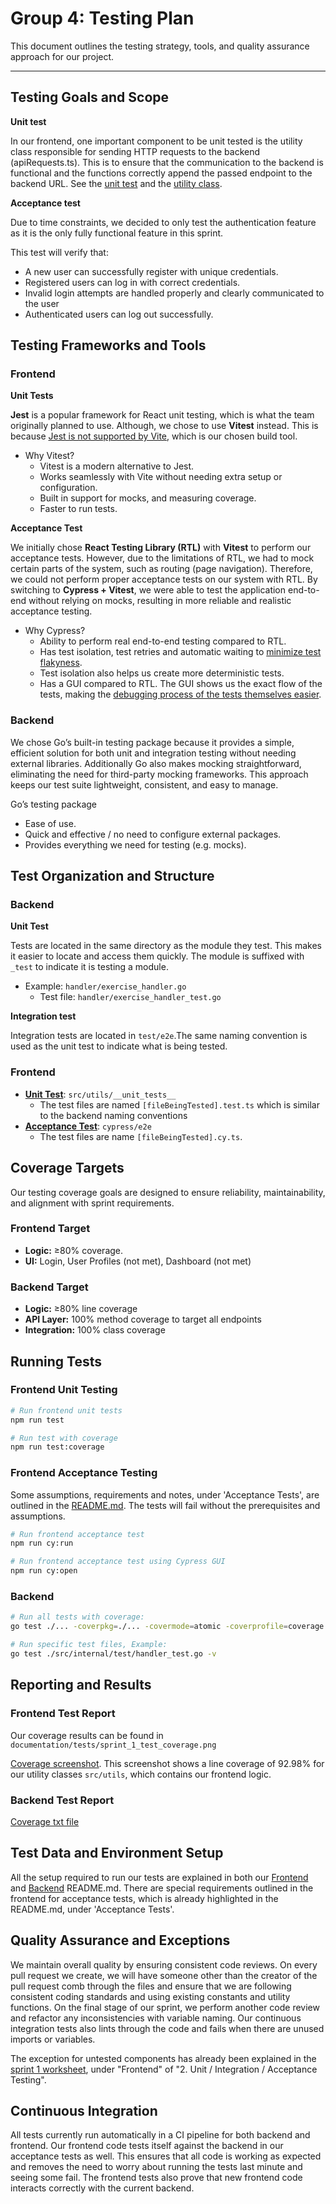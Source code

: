 # Group 4: Testing Plan

This document outlines the testing strategy, tools, and quality assurance approach for our project.  

---

## Testing Goals and Scope  
**Unit test**

In our frontend, one important component to be unit tested is the utility class responsible for sending HTTP requests to the backend (apiRequests.ts). This is to ensure that the communication to the backend is functional and the functions correctly append the passed endpoint to the backend URL. See the [unit test](https://github.com/Onyelechie/WorkoutPal-Frontend/blob/3079c1eea150dfd967f67af3617622ff2c012460/src/utils/__unit_tests__/apiRequests.test.ts) and the [utility class](https://github.com/Onyelechie/WorkoutPal-Frontend/blob/3079c1eea150dfd967f67af3617622ff2c012460/src/utils/apiRequests.ts).

**Acceptance test**

Due to time constraints, we decided to only test the authentication feature as it is the only fully functional feature in this sprint.

This test will verify that:

- A new user can successfully register with unique credentials.
- Registered users can log in with correct credentials.
- Invalid login attempts are handled properly and clearly communicated to the user
- Authenticated users can log out successfully.

## Testing Frameworks and Tools  
### Frontend

**Unit Tests**

**Jest** is a popular framework for React unit testing, which is what the team originally planned to use. Although, we chose to use **Vitest** instead. This is because [Jest is not supported by Vite](https://jestjs.io/docs/getting-started), which is our chosen build tool. 

- Why Vitest?
    - Vitest is a modern alternative to Jest.
    - Works seamlessly with Vite without needing extra setup or configuration.
    - Built in support for mocks, and measuring coverage.
    - Faster to run tests.

**Acceptance Test**

We initially chose **React Testing Library (RTL)** with **Vitest** to perform our acceptance tests. However, due to the limitations of RTL, we had to mock certain parts of the system, such as routing (page navigation). Therefore, we could not perform proper acceptance tests on our system with RTL. By switching to **Cypress + Vitest**, we were able to test the application end-to-end without relying on mocks, resulting in more reliable and realistic acceptance testing.

- Why Cypress?
    - Ability to perform real end-to-end testing compared to RTL.
    - Has test isolation, test retries and automatic waiting to [minimize test flakyness](https://www.cypress.io/app#flake_resistance).
    - Test isolation also helps us create more deterministic tests.
    - Has a GUI compared to RTL. The GUI shows us the exact flow of the tests, making the [debugging process of the tests themselves easier](https://www.cypress.io/app#visual_debugging).

### Backend

We chose Go’s built-in testing package because it provides a simple, efficient solution for both unit and integration testing without needing external libraries. Additionally Go also makes mocking straightforward, eliminating the need for third-party mocking frameworks. This approach keeps our test suite lightweight, consistent, and easy to manage.

Go’s testing package

- Ease of use.
- Quick and effective / no need to configure external packages.
- Provides everything we need for testing (e.g. mocks).


## Test Organization and Structure  
### Backend

**Unit Test**

Tests are located in the same directory as the module they test. This makes it easier to locate and access them quickly. The module is suffixed with `_test` to indicate it is testing a module.

- Example:  `handler/exercise_handler.go`
    - Test file: `handler/exercise_handler_test.go`

**Integration test**

Integration tests are located in `test/e2e`.The same naming convention is used as the unit test to indicate what is being tested.

### Frontend

- [**Unit Test**](https://github.com/Onyelechie/WorkoutPal-Frontend/tree/main/src/utils/__unit_tests__): `src/utils/__unit_tests__`
    - The test files are named `[fileBeingTested].test.ts` which is similar to the backend naming conventions
- [**Acceptance Test**](https://github.com/Onyelechie/WorkoutPal-Frontend/tree/main/cypress/e2e): `cypress/e2e`
    - The test files are name `[fileBeingTested].cy.ts`.


## Coverage Targets  
Our testing coverage goals are designed to ensure reliability, maintainability, and alignment with sprint requirements.

### Frontend Target
- **Logic:** ≥80% coverage.
- **UI:** Login, User Profiles (not met), Dashboard (not met)
  
### Backend Target
- **Logic:** ≥80% line coverage
- **API Layer:** 100% method coverage to target all endpoints
- **Integration:** 100% class coverage

## Running Tests  
### Frontend Unit Testing

```bash
# Run frontend unit tests
npm run test

# Run test with coverage
npm run test:coverage
```

### Frontend Acceptance Testing

Some assumptions, requirements and notes, under 'Acceptance Tests', are outlined in the [README.md](https://github.com/Onyelechie/WorkoutPal-Frontend/blob/3079c1eea150dfd967f67af3617622ff2c012460/README.md).
The tests will fail without the prerequisites and assumptions.

```bash
# Run frontend acceptance test
npm run cy:run

# Run frontend acceptance test using Cypress GUI
npm run cy:open
```

### Backend
```bash
# Run all tests with coverage:
go test ./... -coverpkg=./... -covermode=atomic -coverprofile=coverage.out

# Run specific test files, Example:
go test ./src/internal/test/handler_test.go -v
```

## Reporting and Results  
### Frontend Test Report
Our coverage results can be found in `documentation/tests/sprint_1_test_coverage.png`

[Coverage screenshot](https://github.com/Onyelechie/WorkoutPal-Frontend/blob/3079c1eea150dfd967f67af3617622ff2c012460/documentation/tests/sprint_1_test_coverage.png). This screenshot shows a line coverage of 92.98% for our utility classes `src/utils`, which contains our frontend logic.

### Backend Test Report
[Coverage txt file](../../coverage.txt)


## Test Data and Environment Setup

All the setup required to run our tests are explained in both our [Frontend](https://github.com/Onyelechie/WorkoutPal-Frontend/blob/main/README.md) and [Backend](https://github.com/Onyelechie/WorkoutPal-Backend/blob/main/README.md) README.md. There are special requirements outlined in the frontend for acceptance tests, which is already highlighted in the README.md, under 'Acceptance Tests'.

## Quality Assurance and Exceptions

We maintain overall quality by ensuring consistent code reviews. On every pull request we create, we will have someone other than the creator of the pull request comb through the files and ensure that we are following consistent coding standards and using existing constants and utility functions. On the final stage of our sprint, we perform another code review and refactor any inconsistencies with variable naming. Our continuous integration tests also lints through the code and fails when there are unused imports or variables.

The exception for untested components has already been explained in the [sprint 1 worksheet](../sprint1.md), under "Frontend" of "2. Unit / Integration / Acceptance Testing".  

## Continuous Integration

All tests currently run automatically in a CI pipeline for both backend and frontend. Our frontend code tests itself against the backend in our acceptance tests as well. This ensures that all code is working as expected and removes the need to worry about running the tests last minute and seeing some fail. The frontend tests also prove that new frontend code interacts correctly with the current backend.



